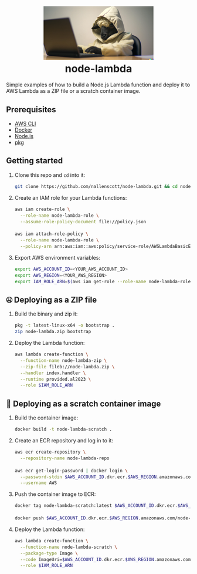 <h1 align="center">
  <img src="node.png" width=300 alt=""><br>
  node-lambda<br>
</h1>

Simple examples of how to build a Node.js Lambda function and deploy it to AWS Lambda as a ZIP file or a scratch container image.

## Prerequisites

- [AWS CLI](https://aws.amazon.com/cli/)
- [Docker](https://docs.docker.com/get-docker/)
- [Node.js](https://nodejs.org/en/download/)
- [pkg](https://github.com/vercel/pkg)

## Getting started

1. Clone this repo and `cd` into it:

    ```bash
    git clone https://github.com/nallenscott/node-lambda.git && cd node-lambda
    ```

2. Create an IAM role for your Lambda functions:

    ```bash
    aws iam create-role \
      --role-name node-lambda-role \
      --assume-role-policy-document file://policy.json

    aws iam attach-role-policy \
      --role-name node-lambda-role \
      --policy-arn arn:aws:iam::aws:policy/service-role/AWSLambdaBasicExecutionRole
    ```

3. Export AWS environment variables:

    ```bash
    export AWS_ACCOUNT_ID=<YOUR_AWS_ACCOUNT_ID>
    export AWS_REGION=<YOUR_AWS_REGION>
    export IAM_ROLE_ARN=$(aws iam get-role --role-name node-lambda-role --query Role.Arn --output text)
    ```

## :zipper_mouth_face: Deploying as a ZIP file

1. Build the binary and zip it:

    ```bash
    pkg -t latest-linux-x64 -o bootstrap .
    zip node-lambda.zip bootstrap
    ```

2. Deploy the Lambda function:

    ```bash
    aws lambda create-function \
      --function-name node-lambda-zip \
      --zip-file fileb://node-lambda.zip \
      --handler index.handler \
      --runtime provided.al2023 \
      --role $IAM_ROLE_ARN
    ```

## :whale: Deploying as a scratch container image

1. Build the container image:

    ```bash
    docker build -t node-lambda-scratch .
    ```

2. Create an ECR repository and log in to it:

    ```bash
    aws ecr create-repository \
      --repository-name node-lambda-repo

    aws ecr get-login-password | docker login \
      --password-stdin $AWS_ACCOUNT_ID.dkr.ecr.$AWS_REGION.amazonaws.com \
      --username AWS
    ```

3. Push the container image to ECR:

    ```bash
    docker tag node-lambda-scratch:latest $AWS_ACCOUNT_ID.dkr.ecr.$AWS_REGION.amazonaws.com/node-lambda-repo:latest

    docker push $AWS_ACCOUNT_ID.dkr.ecr.$AWS_REGION.amazonaws.com/node-lambda-repo:latest
    ```

4. Deploy the Lambda function:

    ```bash
    aws lambda create-function \
      --function-name node-lambda-scratch \
      --package-type Image \
      --code ImageUri=$AWS_ACCOUNT_ID.dkr.ecr.$AWS_REGION.amazonaws.com/node-lambda-repo:latest \
      --role $IAM_ROLE_ARN
    ```
